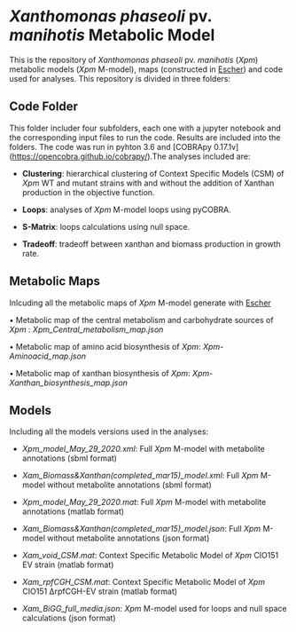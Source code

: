 # *Xanthomonas phaseoli* pv. *manihotis* Metabolic Model
This is the repository of *Xanthomonas phaseoli* pv. *manihotis* (*Xpm*) metabolic models (*Xpm* M-model), maps (constructed in [Escher](https://escher.github.io/#/)) and code used for analyses. This repository is divided in three folders:

## Code Folder
This folder includer four subfolders, each one with a jupyter notebook and the corresponding input files to run the code. Results are included into the folders. The code was run in pyhton 3.6 and [COBRApy 0.17.1v] (https://opencobra.github.io/cobrapy/).The analyses included are:

- **Clustering**: hierarchical clustering of Context Specific Models (CSM) of *Xpm* WT and mutant strains with and without the addition of Xanthan production in the objective function.

- **Loops**: analyses of *Xpm* M-model loops using pyCOBRA.

- **S-Matrix**: loops calculations using null space.

- **Tradeoff**: tradeoff between xanthan and biomass production in growth rate.

## Metabolic Maps
Inlcuding all the metabolic maps of *Xpm* M-model generate with [Escher](https://escher.github.io/#/)

•	Metabolic map of the central metabolism and carbohydrate sources of *Xpm* : *Xpm_Central_metabolism_map.json*

•	Metabolic map of amino acid biosynthesis of *Xpm*: *Xpm-Aminoacid_map.json*

•	Metabolic map of xanthan biosynthesis of *Xpm*: *Xpm-Xanthan_biosynthesis_map.json*

## Models
Including all the models versions used in the analyses:

- *Xpm_model_May_29_2020.xml*: Full *Xpm* M-model with metabolite annotations (sbml format)

- *Xam_Biomass&Xanthan(completed_mar15)_model.xml*: Full *Xpm* M-model without metabolite annotations (sbml format)

- *Xpm_model_May_29_2020.mat*: Full *Xpm* M-model with metabolite annotations (matlab format)

- *Xam_Biomass&Xanthan(completed_mar15)_model.json*: Full *Xpm* M-model without metabolite annotations (json format)

- *Xam_void_CSM.mat*: Context Specific Metabolic Model of *Xpm* CIO151 EV strain (matlab format)

- *Xam_rpfCGH_CSM.mat*: Context Specific Metabolic Model of *Xpm* CIO151 ΔrpfCGH-EV strain (matlab format)

- *Xam_BiGG_full_media.json*: *Xpm* M-model used for loops and null space calculations (json format)

